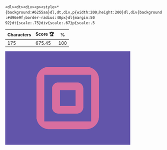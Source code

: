 `<dl><dt><div><p><style>*{background:#6255aa}dl,dt,div,p{width:200;height:200}dl,div{background:#d96e9f;border-radius:40px}dl{margin:50 92}dt{scale:.75}div{scale:.67}p{scale:.5`

| Characters | Score 🏆 | %   |
| ---------- | -------- | --- |
| 175        | 675.45   | 100 |

![](/2024/oct2024/29/20241029.png)
